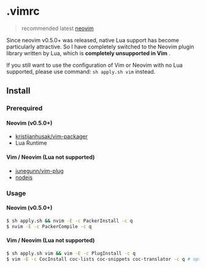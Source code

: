 # .vimrc

> recommended latest [neovim](https://github.com/neovim/neovim/)

Since neovim v0.5.0+ was released, native Lua support has become particularly attractive. So I have completely switched to the Neovim plugin library written by Lua, which is __completely unsupported in Vim__ .

If you still want to use the configuration of Vim or Neovim with no Lua supported, please use command: `sh apply.sh vim` instead.

## Install

### Prerequired

#### Neovim (v0.5.0+)

- [kristijanhusak/vim-packager](https://github.com/kristijanhusak/vim-packager#installation)
- Lua Runtime

#### Vim / Neovim (Lua not supported)

- [junegunn/vim-plug](https://github.com/junegunn/vim-plug#installation)
- [nodejs](https://nodejs.org/en/)

### Usage

#### Neovim (v0.5.0+)

```sh
$ sh apply.sh && nvim -E -c PackerInstall -c q
$ nvim -E -c PackerCompile -c q
```


#### Vim / Neovim (Lua not supported)

```sh
$ sh apply.sh vim && vim -E -c PlugInstall -c q
$ vim -E -c CocInstall coc-lists coc-snippets coc-translator -c q # optional
```

